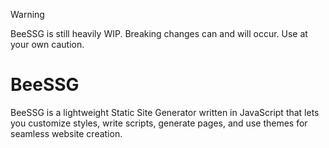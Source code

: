 > [!WARNING]
> BeeSSG is still heavily WIP. Breaking changes can and will occur. Use at your own caution.

# BeeSSG
 BeeSSG is a lightweight Static Site Generator written in JavaScript that lets you customize styles, write scripts, generate pages, and use themes for seamless website creation.

